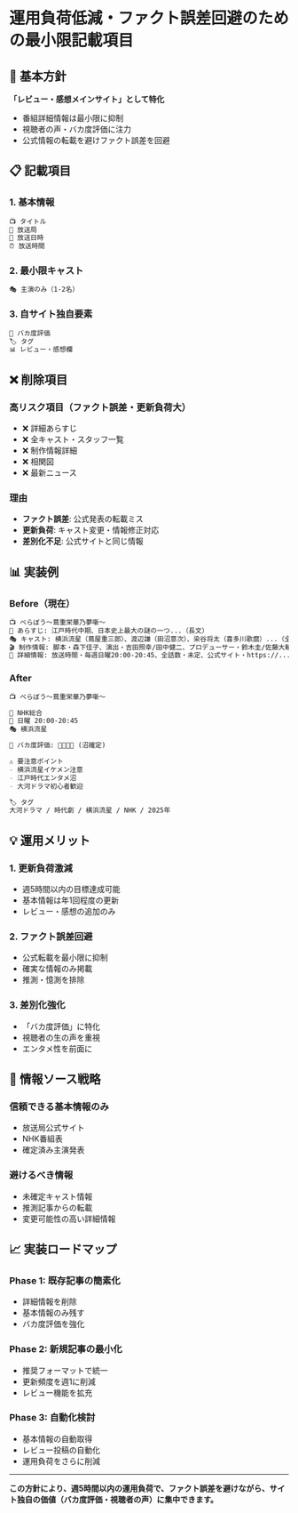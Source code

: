 # 運用負荷低減・ファクト誤差回避のための最小限記載項目

## 🎯 基本方針
**「レビュー・感想メインサイト」として特化**
- 番組詳細情報は最小限に抑制
- 視聴者の声・バカ度評価に注力
- 公式情報の転載を避けファクト誤差を回避

## 📋 記載項目

### **1. 基本情報**
```markdown
📺 タイトル
🏢 放送局
📅 放送日時
⏰ 放送時間
```

### **2. 最小限キャスト**
```markdown
🎭 主演のみ（1-2名）
```

### **3. 自サイト独自要素**
```markdown
🧠 バカ度評価
🏷️ タグ
📊 レビュー・感想欄
```

## ❌ 削除項目

### **高リスク項目（ファクト誤差・更新負荷大）**
- ❌ 詳細あらすじ
- ❌ 全キャスト・スタッフ一覧
- ❌ 制作情報詳細
- ❌ 相関図
- ❌ 最新ニュース

### **理由**
- **ファクト誤差**: 公式発表の転載ミス
- **更新負荷**: キャスト変更・情報修正対応
- **差別化不足**: 公式サイトと同じ情報

## 📊 実装例

### **Before（現在）**
```markdown
📺 べらぼう〜蔦重栄華乃夢噺〜
📖 あらすじ: 江戸時代中期、日本史上最大の謎の一つ...（長文）
🎭 キャスト: 横浜流星（蔦屋重三郎）、渡辺謙（田沼意次）、染谷将太（喜多川歌麿）...（全キャスト）
🎬 制作情報: 脚本・森下佳子、演出・吉田照幸/田中健二、プロデューサー・鈴木圭/佐藤大輔、音楽・菅野よう子、制作・NHK
📝 詳細情報: 放送時間・毎週日曜20:00-20:45、全話数・未定、公式サイト・https://...
```

### **After**
```markdown
📺 べらぼう〜蔦重栄華乃夢噺〜

🏢 NHK総合
📅 日曜 20:00-20:45
🎭 横浜流星

🧠 バカ度評価: 🧠🧠🧠🧠 (沼確定)

⚠️ 要注意ポイント
- 横浜流星イケメン注意
- 江戸時代エンタメ沼
- 大河ドラマ初心者歓迎

🏷️ タグ
大河ドラマ / 時代劇 / 横浜流星 / NHK / 2025年
```

## 💡 運用メリット

### **1. 更新負荷激減**
- 週5時間以内の目標達成可能
- 基本情報は年1回程度の更新
- レビュー・感想の追加のみ

### **2. ファクト誤差回避**
- 公式転載を最小限に抑制
- 確実な情報のみ掲載
- 推測・憶測を排除

### **3. 差別化強化**
- 「バカ度評価」に特化
- 視聴者の生の声を重視
- エンタメ性を前面に

## 🔄 情報ソース戦略

### **信頼できる基本情報のみ**
- 放送局公式サイト
- NHK番組表
- 確定済み主演発表

### **避けるべき情報**
- 未確定キャスト情報
- 推測記事からの転載
- 変更可能性の高い詳細情報

## 📈 実装ロードマップ

### **Phase 1: 既存記事の簡素化**
- 詳細情報を削除
- 基本情報のみ残す
- バカ度評価を強化

### **Phase 2: 新規記事の最小化**
- 推奨フォーマットで統一
- 更新頻度を週1に削減
- レビュー機能を拡充

### **Phase 3: 自動化検討**
- 基本情報の自動取得
- レビュー投稿の自動化
- 運用負荷をさらに削減

---

**この方針により、週5時間以内の運用負荷で、ファクト誤差を避けながら、サイト独自の価値（バカ度評価・視聴者の声）に集中できます。**